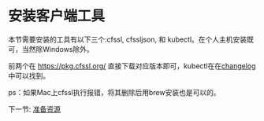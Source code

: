 # 安装客户端工具

本节需要安装的工具有以下三个:cfssl, cfssljson, 和 kubectl。在个人主机安装既可，当然除Windows除外。

前两个在 https://pkg.cfssl.org/ 直接下载对应版本即可，kubectl在在[changelog](https://github.com/kubernetes/kubernetes/blob/master/CHANGELOG.md)中可以找到。

ps：如果Mac上cfssl执行报错，将其删除后用brew安装也是可以的。

下一节: [准备资源](03-compute-resources.md)
